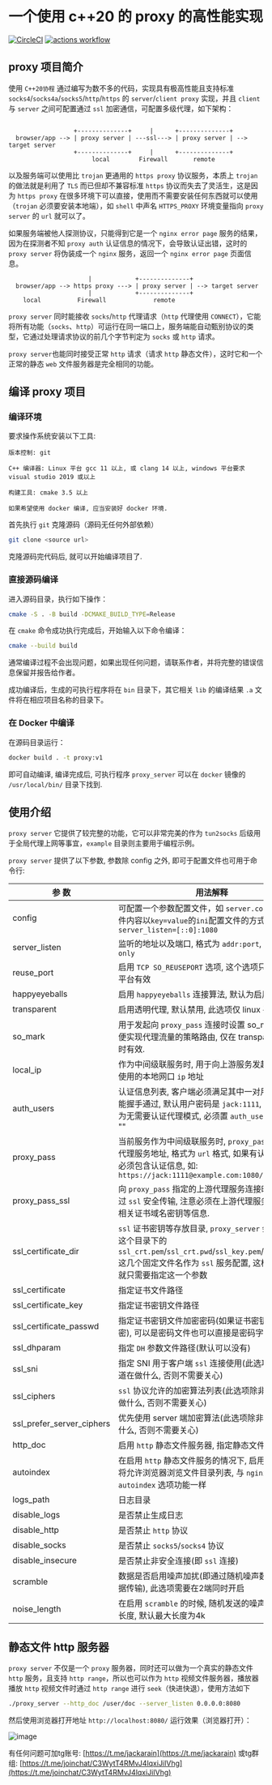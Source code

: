 # 一个使用 c++20 的 proxy 的高性能实现

[![CircleCI](https://dl.circleci.com/status-badge/img/gh/Jackarain/proxy/tree/master.svg?style=shield)](https://dl.circleci.com/status-badge/redirect/gh/Jackarain/proxy/tree/master)
[![actions workflow](https://github.com/jackarain/proxy/actions/workflows/Build.yml/badge.svg)](https://github.com/Jackarain/proxy/actions)

## proxy 项目简介

使用 `C++20协程` 通过编写为数不多的代码，实现具有极高性能且支持标准 `socks4`/`socks4a`/`socks5`/`http`/`https` 的 `server`/`client proxy` 实现，并且 `client` 与 `server` 之间可配置通过 `ssl` 加密通信，可配置多级代理，如下架构：

```

                  +--------------+     |      +--------------+
  browser/app --> | proxy server | ---ssl---> | proxy server | --> target server
                  +--------------+     |      +--------------+
                       local        Firewall       remote
```

以及服务端可以使用比 `trojan` 更通用的 `https proxy` 协议服务，本质上 `trojan` 的做法就是利用了 `TLS` 而已但却不兼容标准 `https` 协议而失去了灵活生，这是因为 `https proxy` 在很多环境下可以直接，使用而不需要安装任何东西就可以使用（`trojan` 必须要安装本地端），如 `shell` 中声名 `HTTPS_PROXY` 环境变量指向 `proxy server` 的 `url` 就可以了。

如果服务端被他人探测协议，只能得到它是一个 `nginx error page` 服务的结果，因为在探测者不知 `proxy auth` 认证信息的情况下，会导致认证出错，这时的 `proxy server` 将伪装成一个 `nginx` 服务，返回一个 `nginx error page` 页面信息。

```
                      |            +--------------+
  browser/app --> https proxy ---> | proxy server | --> target server
                      |            +--------------+
    local          Firewall             remote
```

`proxy server` 同时能接收 `socks`/`http` 代理请求（`http` 代理使用 `CONNECT`），它能将所有功能（`socks`、`http`）可运行在同一端口上，服务端能自动甄别协议的类型，它通过处理请求协议的前几个字节判定为 `socks` 或 `http` 请求。

`proxy server`也能同时接受正常 `http` 请求（请求 `http` 静态文件），这时它和一个正常的静态 `web` 文件服务器是完全相同的功能。

## 编译 proxy 项目

### 编译环境

要求操作系统安装以下工具:

``` text
版本控制: git

C++ 编译器: Linux 平台 gcc 11 以上, 或 clang 14 以上, windows 平台要求 visual studio 2019 或以上

构建工具: cmake 3.5 以上

如果希望使用 docker 编译, 应当安装好 docker 环境.
```

首先执行 `git` 克隆源码（源码无任何外部依赖）

```bash
git clone <source url>
```

克隆源码完代码后, 就可以开始编译项目了.

### 直接源码编译

进入源码目录，执行如下操作：

```bash
cmake -S . -B build -DCMAKE_BUILD_TYPE=Release
```

在 `cmake` 命令成功执行完成后，开始输入以下命令编译：

```bash
cmake --build build
```

通常编译过程不会出现问题，如果出现任何问题，请联系作者，并将完整的错误信息保留并报告给作者。

成功编译后，生成的可执行程序将在 `bin` 目录下，其它相关 `lib` 的编译结果 `.a` 文件将在相应项目名称的目录下。

### 在 Docker 中编译

在源码目录运行：

```bash
docker build . -t proxy:v1
```

即可自动编译, 编译完成后, 可执行程序 `proxy_server` 可以在 `docker` 镜像的 `/usr/local/bin/` 目录下找到.

## 使用介绍

`proxy server` 它提供了较完整的功能，它可以非常完美的作为 `tun2socks` 后级用于全局代理上网等事宜，`example` 目录则主要用于编程示例。

`proxy server` 提供了以下参数, 参数除 config 之外, 即可于配置文件也可用于命令行:

|  参    数      | 用法解释  |
|  --------      | -----    |
| config | 可配置一个参数配置文件，如 `server.conf`，配置文件内容以`key=value`的`ini`配置文件的方式保存，如 `server_listen=[::0]:1080` |
| server_listen | 监听的地址以及端口, 格式为 `addr:port`, 支持 `ipv6-only` |
| reuse_port | 启用 `TCP SO_REUSEPORT` 选项, 这个选项只在 `linux` 平台有效 |
| happyeyeballs | 启用 `happyeyeballs` 连接算法, 默认为启用 |
| transparent | 启用透明代理, 默认禁用, 此选项仅 linux 平台有效 |
| so_mark | 用于发起向 `proxy_pass` 连接时设置 so_mark 以方便实现代理流量的策略路由, 仅在 transparent 启动时有效. |
| local_ip | 作为中间级联服务时, 用于向上游服务发起连接时所使用的本地网口 `ip` 地址 |
| auth_users | 认证信息列表, 客户端必须满足其中一对用户/密码才能握手通过, 默认用户密码是 `jack:1111`, 若需要设置为无需要认证代理模式, 必须置 `auth_users` 参数为 "" |
| proxy_pass | 当前服务作为中间级联服务时, `proxy_pass` 指定上游代理服务地址, 格式为 `url` 格式, 如果有认证信息并必须包含认证信息, 如: `https://jack:1111@example.com:1080/` |
| proxy_pass_ssl | 向 `proxy_pass` 指定的上游代理服务连接时, 是否通过 `ssl` 安全传输, 注意必须在上游代理服务启用 `ssl` 相关证书域名密钥等信息. |
| ssl_certificate_dir | `ssl` 证书密钥等存放目录, `proxy_server` 会自动查找这个目录下的 `ssl_crt.pem`/`ssl_crt.pwd`/`ssl_key.pem`/`ssl_dh.pem` 这几个固定文件名作为 `ssl` 服务配置, 这样 `ssl` 配置就只需要指定这一个参数 |
| ssl_certificate | 指定证书文件路径 |
| ssl_certificate_key | 指定证书密钥文件路径 |
| ssl_certificate_passwd | 指定证书密钥文件加密密码(如果证书密钥文件有加密), 可以是密码文件也可以直接是密码字符串 |
| ssl_dhparam | 指定 `DH` 参数文件路径(默认可以没有) |
| ssl_sni | 指定 SNI 用于客户端 `ssl` 连接使用(此选项除非你知道在做什么, 否则不需要关心) |
| ssl_ciphers | `ssl` 协议允许的加密算法列表(此选项除非你知道在做什么, 否则不需要关心) |
| ssl_prefer_server_ciphers | 优先使用 server 端加密算法(此选项除非你知道在做什么, 否则不需要关心) |
| http_doc | 启用 `http` 静态文件服务器, 指定静态文件目录 |
| autoindex | 在启用 `http` 静态文件服务的情况下, 启用 `autoindex` 将允许浏览器浏览文件目录列表, 与 `nginx` 的 `autoindex` 选项功能一样 |
| logs_path | 日志目录 |
| disable_logs | 是否禁止生成日志 |
| disable_http | 是否禁止 `http` 协议 |
| disable_socks | 是否禁止 `socks5`/`socks4` 协议 |
| disable_insecure | 是否禁止非安全连接(即 `ssl` 连接) |
| scramble | 数据是否启用噪声加扰(即通过随机噪声数据混淆数据传输), 此选项需要在2端同时开启 |
| noise_length | 在启用 `scramble` 的时候, 随机发送的噪声数据最大长度, 默认最大长度为4k |

## 静态文件 http 服务器

`proxy server` 不仅是一个 `proxy` 服务器，同时还可以做为一个真实的静态文件 `http` 服务，且支持 `http range`，所以也可以作为 `http` 视频文件服务器，播放器播放 `http` 视频文件时通过 `http range` 进行 `seek`（快进快退），使用方法如下

``` bash
./proxy_server --http_doc /user/doc --server_listen 0.0.0.0:8080
```

然后使用浏览器打开地址 `http://localhost:8080/` 运行效果（浏览器打开）：

![image](https://user-images.githubusercontent.com/378220/211153949-74a84038-f899-4e48-99c7-bd6af6bef82d.png)

有任何问题可加tg账号: [https://t.me/jackarain](https://t.me/jackarain) 或tg群组: [https://t.me/joinchat/C3WytT4RMvJ4lqxiJiIVhg](https://t.me/joinchat/C3WytT4RMvJ4lqxiJiIVhg)
